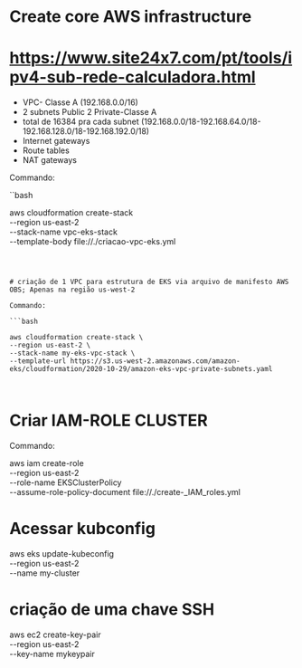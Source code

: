 # Create core AWS infrastructure
# https://www.site24x7.com/pt/tools/ipv4-sub-rede-calculadora.html

* VPC- Classe A (192.168.0.0/16)
* 2 subnets Public 2 Private-Classe A 
* total de 16384 pra cada subnet (192.168.0.0/18-192.168.64.0/18-192.168.128.0/18-192.168.192.0/18)
* Internet gateways
* Route tables
* NAT gateways


Commando:  


``bash

aws cloudformation create-stack \
--region us-east-2 \
--stack-name vpc-eks-stack \
--template-body file://./criacao-vpc-eks.yml


```



# criação de 1 VPC para estrutura de EKS via arquivo de manifesto AWS OBS; Apenas na região us-west-2

Commando:  

```bash

aws cloudformation create-stack \
--region us-east-2 \
--stack-name my-eks-vpc-stack \
--template-url https://s3.us-west-2.amazonaws.com/amazon-eks/cloudformation/2020-10-29/amazon-eks-vpc-private-subnets.yaml



```


# Criar IAM-ROLE CLUSTER 

Commando:  

aws iam create-role \
--region us-east-2 \
--role-name EKSClusterPolicy \
--assume-role-policy-document file://./create-_IAM_roles.yml


# Acessar kubconfig 


aws eks update-kubeconfig \
--region us-east-2 \
--name my-cluster


# criação de uma chave SSH 

aws ec2 create-key-pair \
--region us-east-2 \
--key-name mykeypair

